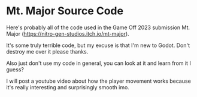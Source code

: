 # Mt. Major Source Code
 
Here's probably all of the code used in the Game Off 2023 submission Mt. Major (https://nitro-gen-studios.itch.io/mt-major).

It's some truly terrible code, but my excuse is that I'm new to Godot. Don't destroy me over it please thanks.

Also just don't use my code in general, you can look at it and learn from it I guess?

I will post a youtube video about how the player movement works because it's really interesting and surprisingly smooth imo.